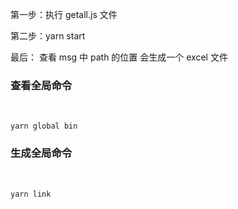 第一步：执行 getall.js 文件

第二步：yarn start

最后： 查看 msg 中 path 的位置 会生成一个 excel 文件

### 查看全局命令

<br>

`yarn global bin`

### 生成全局命令

<br>

`yarn link`
